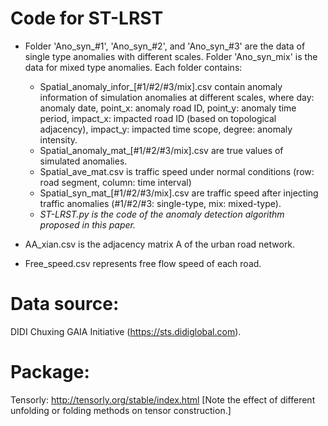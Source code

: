 # Code for ST-LRST
- Folder 'Ano_syn_#1', 'Ano_syn_#2', and 'Ano_syn_#3' are the data of single type anomalies with different scales. Folder 'Ano_syn_mix' is the data for mixed type anomalies. Each folder contains:
  - Spatial_anomaly_infor_[#1/#2/#3/mix].csv contain anomaly information of simulation anomalies at different scales, where
       day: anomaly date, point_x: anomaly road ID, point_y: anomaly time period, impact_x: impacted road ID (based on topological adjacency),        impact_y: impacted time scope, degree: anomaly intensity.
  - Spatial_anomaly_mat_[#1/#2/#3/mix].csv are true values of simulated anomalies.
  - Spatial_ave_mat.csv is traffic speed under normal conditions (row: road segment, column: time interval)
  - Spatial_syn_mat_[#1/#2/#3/mix].csv are traffic speed after injecting traffic anomalies (#1/#2/#3: single-type, mix: mixed-type).
  - *ST-LRST.py is the code of the anomaly detection algorithm proposed in this paper.*

- AA_xian.csv is the adjacency matrix A of the urban road network.
- Free_speed.csv represents free flow speed of each road.

# Data source: 
DIDI Chuxing GAIA Initiative (https://sts.didiglobal.com).

# Package:
Tensorly: http://tensorly.org/stable/index.html [Note the effect of different unfolding or folding methods on tensor construction.]
